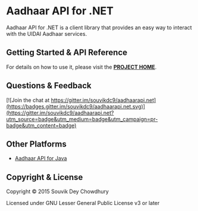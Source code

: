 ﻿# Aadhaar API for .NET
Aadhaar API for .NET is a client library that provides an easy way to interact with the UIDAI Aadhaar services.

## Getting Started & API Reference
For details on how to use it, please visit the **[PROJECT HOME](http://souvikdc9.github.io/aadhaarapi.net)**.

## Questions & Feedback
[![Join the chat at https://gitter.im/souvikdc9/aadhaarapi.net](https://badges.gitter.im/souvikdc9/aadhaarapi.net.svg)](https://gitter.im/souvikdc9/aadhaarapi.net?utm_source=badge&utm_medium=badge&utm_campaign=pr-badge&utm_content=badge)

## Other Platforms
- [Aadhaar API for Java](https://github.com/souvikdc9/aadhaarapi.java)

## Copyright & License
Copyright © 2015 Souvik Dey Chowdhury

Licensed under GNU Lesser General Public License v3 or later
